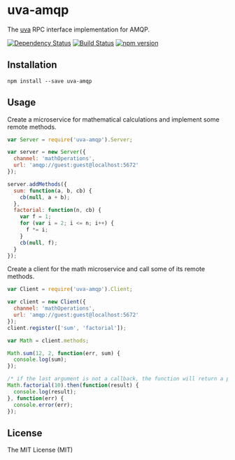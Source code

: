 # uva-amqp

The [uva][] RPC interface implementation for AMQP.

[![Dependency Status](https://david-dm.org/rpcjs/uva-amqp.svg)](https://david-dm.org/rpcjs/uva-amqp)
[![Build Status](https://travis-ci.org/rpcjs/uva-amqp.svg?branch=master)](https://travis-ci.org/rpcjs/uva-amqp)
[![npm version](https://badge.fury.io/js/uva-amqp.svg)](http://badge.fury.io/js/uva-amqp)


## Installation

```
npm install --save uva-amqp
```


## Usage

Create a microservice for mathematical calculations and implement some remote methods.

``` js
var Server = require('uva-amqp').Server;

var server = new Server({
  channel: 'mathOperations',
  url: 'amqp://guest:guest@localhost:5672'
});

server.addMethods({
  sum: function(a, b, cb) {
    cb(null, a + b);
  },
  factorial: function(n, cb) {
    var f = 1;
    for (var i = 2; i <= n; i++) {
      f *= i;
    }
    cb(null, f);
  }
});
```

Create a client for the math microservice and call some of its remote methods.

``` js
var Client = require('uva-amqp').Client;

var client = new Client({
  channel: 'mathOperations',
  url: 'amqp://guest:guest@localhost:5672'
});
client.register(['sum', 'factorial']);

var Math = client.methods;

Math.sum(12, 2, function(err, sum) {
  console.log(sum);
});

/* if the last argument is not a callback, the function will return a promise */
Math.factorial(10).then(function(result) {
  console.log(result);
}, function(err) {
  console.error(err);
});
```


## License

The MIT License (MIT)


[uva]: https://github.com/rpcjs/uva
